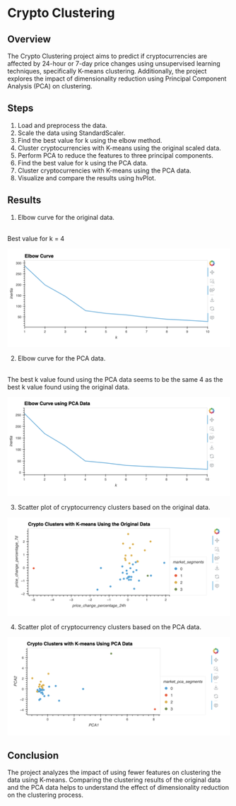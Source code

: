 # Crypto Clustering

## Overview
The Crypto Clustering project aims to predict if cryptocurrencies are affected by 24-hour or 7-day price changes using unsupervised learning techniques, specifically K-means clustering. Additionally, the project explores the impact of dimensionality reduction using Principal Component Analysis (PCA) on clustering.

## Steps

1. Load and preprocess the data.
2. Scale the data using StandardScaler.
3. Find the best value for k using the elbow method.
4. Cluster cryptocurrencies with K-means using the original scaled data.
5. Perform PCA to reduce the features to three principal components.
6. Find the best value for k using the PCA data.
7. Cluster cryptocurrencies with K-means using the PCA data.
8. Visualize and compare the results using hvPlot.

## Results

1. Elbow curve for the original data.
<br>   
Best value for k = 4

![alt text](Image/image.png)

2. Elbow curve for the PCA data.
<br>   
The best k value found using the PCA data seems to be the same 4  as the best k value found using the original data.

![alt text](Image/image-1.png)

3. Scatter plot of cryptocurrency clusters based on the original data.

![alt text](Image/image-2.png)

4. Scatter plot of cryptocurrency clusters based on the PCA data.

![alt text](Image/image-3.png)

## Conclusion

The project analyzes the impact of using fewer features on clustering the data using K-means. Comparing the clustering results of the original data and the PCA data helps to understand the effect of dimensionality reduction on the clustering process.

